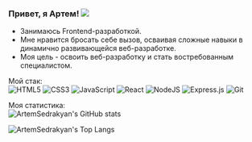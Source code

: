 ### Привет, я Артем! ![](https://cdn.jsdelivr.net/gh/Readme-Workflows/Readme-Icons@main/icons/gifs/wave.gif)  

* Занимаюсь Frontend-разработкой.
* Мне нравится бросать себе вызов, осваивая сложные навыки в динамично развивающейся веб-разработке.
* Моя цель - освоить веб-разработку и стать востребованным специалистом.

Мой стак:  
![HTML5](https://img.shields.io/badge/html5-%23E34F26.svg?style=for-the-badge&logo=html5&logoColor=white)
![CSS3](https://img.shields.io/badge/css3-%231572B6.svg?style=for-the-badge&logo=css3&logoColor=white)
![JavaScript](https://img.shields.io/badge/javascript-%23323330.svg?style=for-the-badge&logo=javascript&logoColor=%23F7DF1E)
![React](https://img.shields.io/badge/react-%2320232a.svg?style=for-the-badge&logo=react&logoColor=%2361DAFB)
![NodeJS](https://img.shields.io/badge/node.js-6DA55F?style=for-the-badge&logo=node.js&logoColor=white)
![Express.js](https://img.shields.io/badge/express.js-%23404d59.svg?style=for-the-badge&logo=express&logoColor=%2361DAFB)
![Git](https://img.shields.io/badge/git-%23F05033.svg?style=for-the-badge&logo=git&logoColor=white)

Моя статистика:  
![ArtemSedrakyan's GitHub stats](https://github-readme-stats.vercel.app/api?username=ArtemSedrakyan&show_icons=true&title_color=007bff&text_color=e7e7e7&icon_color=007bff&bg_color=171c28)

![ArtemSedrakyan's Top Langs](https://github-readme-stats.vercel.app/api/top-langs/?username=ArtemSedrakyan&layout=compact&show_icons=true&title_color=007bff&text_color=e7e7e7&icon_color=007bff&bg_color=171c28)
